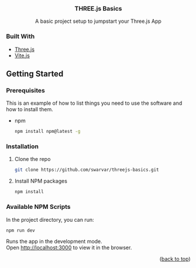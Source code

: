 <div id="top"></div>
<br />
<div align="center">
  <h3 align="center">THREE.js Basics</h3>

  <p align="center">
    A basic project setup to jumpstart your Three.js App
    <br />
  </p>
</div>

### Built With

* [Three.js](https://threejs.org/)
* [Vite.js](https://vitejs.dev/)


<!-- GETTING STARTED -->
## Getting Started

### Prerequisites

This is an example of how to list things you need to use the software and how to install them.
* npm
  ```sh
  npm install npm@latest -g
  ```

### Installation

1. Clone the repo
   ```sh
   git clone https://github.com/swarvar/threejs-basics.git
   ```
2. Install NPM packages
   ```sh
   npm install
   ```

### Available NPM Scripts

In the project directory, you can run:
```sh
npm run dev
```

Runs the app in the development mode.\
Open [http://localhost:3000](http://localhost:3000) to view it in the browser.

<p align="right">(<a href="#top">back to top</a>)</p>